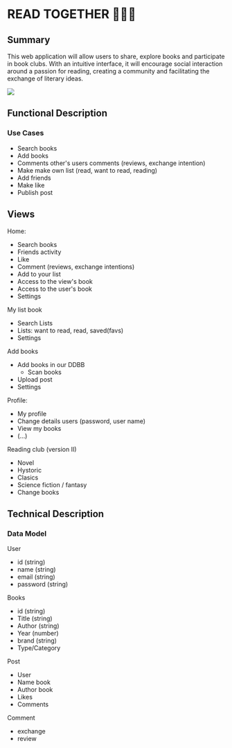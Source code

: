 # READ TOGETHER 📕📗📙

## Summary

This web application will allow users to share, explore books and participate in book clubs. With an intuitive interface, it will encourage social interaction around a passion for reading, creating a community and facilitating the exchange of literary ideas.


![](https://media4.giphy.com/media/3otPonSG56cvNy9BNm/giphy.gif?cid=ecf05e47gvggq50e2f9prkuop2kzvw28umn3atjnaujhutd5&ep=v1_gifs_related&rid=giphy.gif&ct=g)


## Functional Description

### Use Cases

- Search books
- Add books
- Comments other's users comments (reviews, exchange intention)
- Make make own list (read, want to read, reading)
- Add friends
- Make like
- Publish post


## Views

Home: 
 - Search books
 - Friends activity
 - Like
 - Comment (reviews, exchange intentions)
 - Add to your list
 - Access to the view's book
 - Access to the user's book
 - Settings 

My list book
- Search Lists 
- Lists: want to read, read, saved(favs)
- Settings 

Add books
- Add books in our DDBB
    - Scan books
- Upload post
- Settings

Profile: 
- My profile
- Change details users (password, user name)
- View my books
- (...)

Reading club (version II)
- Novel
- Hystoric
- Clasics 
- Science fiction / fantasy
- Change books 

    
## Technical Description

### Data Model

User
- id (string)
- name (string)
- email (string)
- password (string)

Books
- id (string)
- Title (string)
- Author (string)
- Year (number)
- brand (string)
- Type/Category

Post
- User
- Name book
- Author book
- Likes
- Comments

Comment
- exchange 
- review









